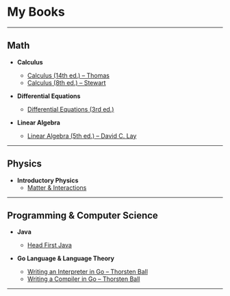 #  My Books 

---

## Math 

- **Calculus**
  - [Calculus (14th ed.) – Thomas](./Calculus14thEdition-Thomas.pdf)
  - [Calculus (8th ed.) – Stewart](./Calculus8thEdition-JamesStewart.pdf)

- **Differential Equations**
  - [Differential Equations (3rd ed.)](./DifferentialEquations3rd.pdf)

- **Linear Algebra**
  - [Linear Algebra (5th ed.) – David C. Lay](./LinearAlgebra5th-DavidCLay.pdf)

---

## Physics 

- **Introductory Physics**
  - [Matter & Interactions](./Matter&Interactions-4th.pdf)

---

## Programming & Computer Science

- **Java**
  - [Head First Java](./Head-First-Java.pdf)

- **Go Language & Language Theory**
  - [Writing an Interpreter in Go – Thorsten Ball](./WritingAnInterpreterInGo-ThorstenBall.pdf)  
  - [Writing a Compiler in Go – Thorsten Ball](./WritingACompilerInGo-ThorstenBall.pdf)

---

